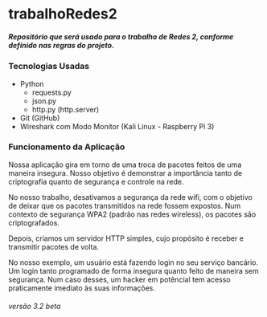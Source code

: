# trabalhoRedes2
##### Repositório que será usado para o trabalho de Redes 2, conforme definido nas regras do projeto.

### Tecnologias Usadas

- Python
	- requests.py
	- json.py
	- http.py (http.server)
- Git (GitHub)
- Wireshark com Modo Monitor (Kali Linux - Raspberry Pi 3)

### Funcionamento da Aplicação

Nossa aplicação gira em torno de uma troca de pacotes feitos de uma maneira insegura.
Nosso objetivo é demonstrar a importância tanto de criptografia quanto de segurança e controle na rede.

No nosso trabalho, desativamos a segurança da rede wifi, com o objetivo de deixar que os pacotes transmitidos na rede fossem expostos. Num contexto de segurança WPA2 (padrão nas redes wireless), os pacotes são criptografados. 

Depois, criamos um servidor HTTP simples, cujo propósito é receber e transmitir pacotes de volta.

No nosso exemplo, um usuário está fazendo login no seu serviço bancário. Um login tanto programado de forma insegura quanto feito de maneira sem segurança. Num caso desses, um hacker em potêncial tem acesso praticamente imediato às suas informações.  












###### versão 3.2 beta